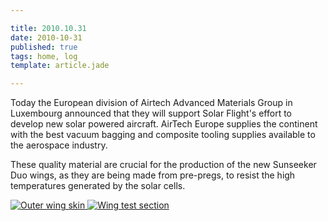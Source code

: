 ```yaml
---

title: 2010.10.31
date: 2010-10-31
published: true
tags: home, log
template: article.jade

---
```


Today the European division of Airtech Advanced Materials Group in Luxembourg announced that they will support Solar Flight's effort to develop new solar powered aircraft. AirTech Europe supplies the continent with the best vacuum bagging and composite tooling supplies available to the aerospace industry.

These quality material are crucial for the production of the new Sunseeker Duo wings, as they are being made from pre-pregs, to resist the high temperatures generated by the solar cells.

<div class="photoset">

<a href="/articles/2010-10-31/outerskin.jpg" rel="gal-2010-10-31" title="Outer wing skin">
  <img src="/articles/2010-10-31/thumbs/outerskin.jpg" alt= "Outer wing skin" \>
</a>


<a href="/articles/2010-10-31/wingtestsection.jpg" rel="gal-2010-10-31" title="Wing test section">
  <img src="/articles/2010-10-31/thumbs/wingtestsection.jpg" alt= "Wing test section" \>
</a>




</div>


